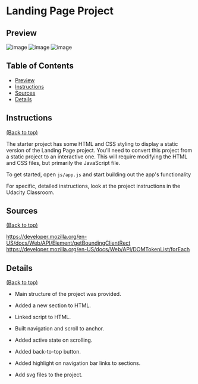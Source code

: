 # Landing Page Project

## Preview

![image](https://user-images.githubusercontent.com/93716561/208993106-eec11690-2f97-40c9-9426-1bca1beb6f4f.png)
![image](https://user-images.githubusercontent.com/93716561/209179348-4d74f069-8181-41db-86a5-2228360b4408.png)
![image](https://user-images.githubusercontent.com/93716561/209179445-2b6b8d23-6f4c-49d3-92f6-0b256502e643.png)

## Table of Contents

- [Preview](#preview)
- [Instructions](#instructions)
- [Sources](#sources)
- [Details](#details)

## Instructions

[(Back to top)](#table-of-contents)

The starter project has some HTML and CSS styling to display a static version of the Landing Page project. You'll need to convert this project from a static project to an interactive one. This will require modifying the HTML and CSS files, but primarily the JavaScript file.

To get started, open `js/app.js` and start building out the app's functionality

For specific, detailed instructions, look at the project instructions in the Udacity Classroom.

## Sources

[(Back to top)](#table-of-contents)

https://developer.mozilla.org/en-US/docs/Web/API/Element/getBoundingClientRect
https://developer.mozilla.org/en-US/docs/Web/API/DOMTokenList/forEach

## Details

[(Back to top)](#table-of-contents)

- Main structure of the project was provided.

- Added a new section to HTML.

- Linked script to HTML.

- Built navigation and scroll to anchor.

- Added active state on scrolling.

- Added back-to-top button.

- Added highlight on navigation bar links to sections.

- Add svg files to the project.
